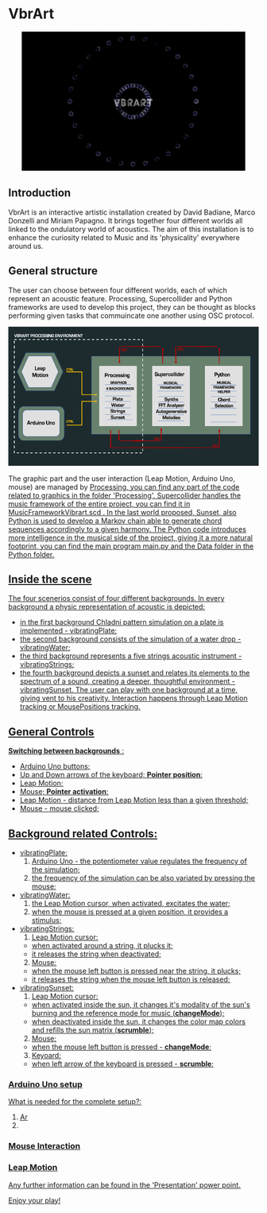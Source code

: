 # VbrArt

<p align ="center" > <img width ="450" height ="280" src = "/readme_images/first.png"> </p>

## Introduction

VbrArt is an interactive artistic installation created by David Badiane, Marco Donzelli and Miriam Papagno. It brings together four different worlds all linked to the ondulatory world of acoustics. The aim of this installation is to enhance the curiosity related to Music and its 'physicality' everywhere around us. 

## General structure
The user can choose between four different worlds, each of which represent an acoustic feature. 
Processing, Supercollider and Python frameworks are used to develop this project, they can be thought as blocks performing given tasks that commuincate one another using OSC protocol.
<p align ="center" > <img width ="600" height ="280" src = "/readme_images/blockDiagram.PNG"> </p>
The graphic part and the user interaction (Leap Motion, Arduino Uno, mouse) are managed by <u>Processing<u>, you can find any part of the code related to graphics in the folder 'Processing'. 
<u>Supercollider<u> handles the music framework of the entire project, you can find it in MusicFrameworkVibrart.scd .
In the last world proposed, Sunset, also <u>Python<u> is used to develop a Markov chain able to generate chord sequences accordingly to a given harmony. 
The Python code introduces more intelligence in the musical side of the project, giving it a more natural footprint, you can find the main program main.py and the Data folder in the Python folder.

## Inside the scene
The four scenerios consist of four different backgrounds. 
In every background a physic representation of acoustic is depicted: 
* in the first background Chladni pattern simulation on a plate is implemented - <u>vibratingPlate<u>; 
* the second background consists of the simulation of a water drop - <u>vibratingWater<u>;
* the third background represents a five strings acoustic instrument - <u>vibratingStrings<u>;
* the fourth background depicts a sunset and relates its elements to the spectrum of a sound, creating a deeper, thoughtful environment - <u>vibratingSunset<u>.
The user can play with one background at a time, giving vent to his creativity.
Interaction happens through Leap Motion tracking or MousePositions tracking.

## General Controls
**Switching between backgrounds** :
* Arduino Uno buttons;
* Up and Down arrows of the keyboard;
**Pointer position**:
* Leap Motion;
* Mouse;
**Pointer activation**:
* Leap Motion - distance from Leap Motion less than a given threshold;
* Mouse - mouse clicked;

## Background related Controls:
* vibratingPlate:
  1. Arduino Uno - the potentiometer value regulates the frequency of the simulation;
  2. the frequency of the simulation can be also variated by pressing the mouse;
* vibratingWater:
  1. the Leap Motion cursor, when activated, excitates the water;
  2. when the mouse is pressed at a given position, it provides a stimulus; 
* vibratingStrings:
  1. Leap Motion cursor:
    * when activated around a string, it plucks it; 
    * it releases the string when deactivated;
  2. Mouse:
    * when the mouse left button is pressed near the string, it plucks; 
    * it releases the string when the mouse left button is released;
* vibratingSunset:
  1. Leap Motion cursor:
    * when activated inside the sun, it changes it's modality of the sun's burning and the reference mode for music (**changeMode**); 
    * when deactivated inside the sun, it changes the color map colors and refills the sun matrix (**scrumble**);
  2. Mouse:
    * when the mouse left button is pressed - **changeMode**;
  3. Keyoard: 
    * when left arrow of the keyboard is pressed - **scrumble**;
### Arduino Uno setup
<u> What is needed for the complete setup?<u>:
1. Ar
2.
### Mouse Interaction
### Leap Motion

Any further information can be found in the 'Presentation' power point.

Enjoy your play!
